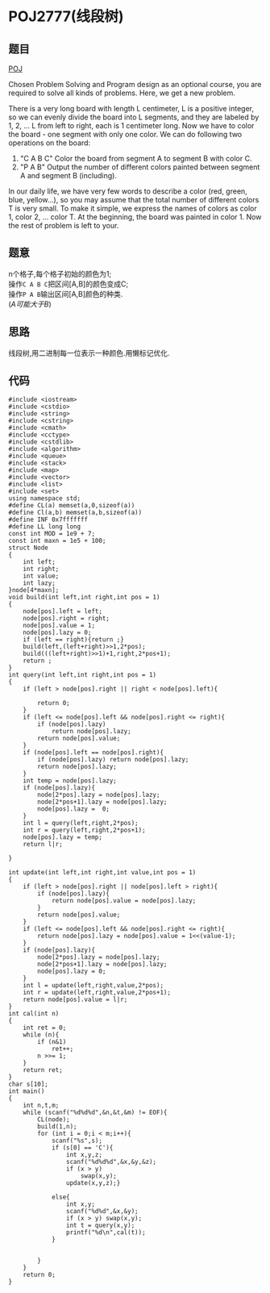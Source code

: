 # POJ2777(线段树)

## 题目  
[POJ](http://poj.org/problem?id=2777)

Chosen Problem Solving and Program design as an optional course, you are required to solve all kinds of problems. Here, we get a new problem. 

There is a very long board with length L centimeter, L is a positive integer, so we can evenly divide the board into L segments, and they are labeled by 1, 2, ... L from left to right, each is 1 centimeter long. Now we have to color the board - one segment with only one color. We can do following two operations on the board: 

1. "C A B C" Color the board from segment A to segment B with color C. 
2. "P A B" Output the number of different colors painted between segment A and segment B (including). 

In our daily life, we have very few words to describe a color (red, green, blue, yellow…), so you may assume that the total number of different colors T is very small. To make it simple, we express the names of colors as color 1, color 2, ... color T. At the beginning, the board was painted in color 1. Now the rest of problem is left to your. 
## 题意  

n个格子,每个格子初始的颜色为1;  
操作`C A B C`把区间[A,B]的颜色变成C;  
操作`P A B`输出区间[A,B]颜色的种类.  
(*A可能大于B*)

## 思路  

线段树,用二进制每一位表示一种颜色.用懒标记优化.

## 代码  
```
#include <iostream>
#include <cstdio>
#include <string>
#include <cstring>
#include <cmath>
#include <cctype>
#include <cstdlib>
#include <algorithm>
#include <queue>
#include <stack>
#include <map>
#include <vector>
#include <list>
#include <set>
using namespace std;
#define CL(a) memset(a,0,sizeof(a))
#define Cl(a,b) memset(a,b,sizeof(a))
#define INF 0x7fffffff
#define LL long long
const int MOD = 1e9 + 7;
const int maxn = 1e5 + 100;
struct Node
{
	int left;
	int right;
	int value;
	int lazy;
}node[4*maxn];
void build(int left,int right,int pos = 1)
{
	node[pos].left = left;
	node[pos].right = right;
	node[pos].value = 1;
	node[pos].lazy = 0;
	if (left == right){return ;}
	build(left,(left+right)>>1,2*pos);
	build(((left+right)>>1)+1,right,2*pos+1);
	return ;
}
int query(int left,int right,int pos = 1)
{
	if (left > node[pos].right || right < node[pos].left){
		
		return 0;
	}
	if (left <= node[pos].left && node[pos].right <= right){
		if (node[pos].lazy)
			return node[pos].lazy;
		return node[pos].value;
	}
	if (node[pos].left == node[pos].right){
		if (node[pos].lazy) return node[pos].lazy;
		return node[pos].lazy;
	}
	int temp = node[pos].lazy;
	if (node[pos].lazy){
		node[2*pos].lazy = node[pos].lazy;
		node[2*pos+1].lazy = node[pos].lazy;
		node[pos].lazy =  0;
	}
	int l = query(left,right,2*pos);
	int r = query(left,right,2*pos+1);
	node[pos].lazy = temp;
	return l|r;

}

int update(int left,int right,int value,int pos = 1)
{
	if (left > node[pos].right || node[pos].left > right){
		if (node[pos].lazy){
			return node[pos].value = node[pos].lazy;
		}
		return node[pos].value;
	}
	if (left <= node[pos].left && node[pos].right <= right){
		return node[pos].lazy = node[pos].value = 1<<(value-1);
	}
	if (node[pos].lazy){
		node[2*pos].lazy = node[pos].lazy;
		node[2*pos+1].lazy = node[pos].lazy;
		node[pos].lazy = 0;
	}
	int l = update(left,right,value,2*pos);
	int r = update(left,right,value,2*pos+1);
	return node[pos].value = l|r;
}
int cal(int n)
{
	int ret = 0;
	while (n){
		if (n&1)
			ret++;
		n >>= 1;
	}
	return ret;
}
char s[10];
int main()
{
	int n,t,m;
	while (scanf("%d%d%d",&n,&t,&m) != EOF){
		CL(node);
		build(1,n);
		for (int i = 0;i < m;i++){
			scanf("%s",s);
			if (s[0] == 'C'){
				int x,y,z;
				scanf("%d%d%d",&x,&y,&z);
				if (x > y)
					swap(x,y);
				update(x,y,z);}
				
			else{
				int x,y;
				scanf("%d%d",&x,&y);
				if (x > y) swap(x,y);
				int t = query(x,y);
				printf("%d\n",cal(t));
			}
		
	
		}	
	}
	return 0;
}

```